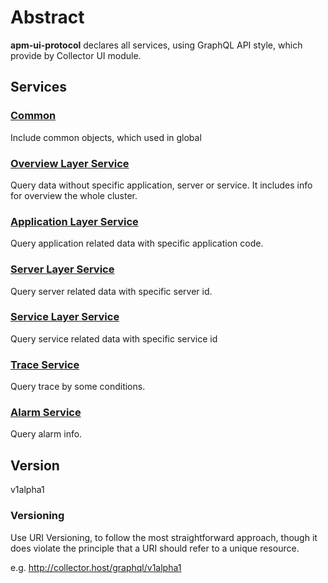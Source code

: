# Abstract
**apm-ui-protocol** declares all services, using GraphQL API style, which provide by Collector UI module.

## Services
### [Common](common.graphqls)

Include common objects, which used in global

### [Overview Layer Service](overview-layer.graphqls)

Query data without specific application, server or service. It includes info for overview the whole cluster.

### [Application Layer Service](application-layer.graphqls)

Query application related data with specific application code.

### [Server Layer Service](server-layer.graphqls)

Query server related data with specific server id.

### [Service Layer Service](service-layer.graphqls)

Query service related data with specific service id

### [Trace Service](trace.graphqls)

Query trace by some conditions.

### [Alarm Service](alarm.graphqls)

Query alarm info.

## Version
v1alpha1

### Versioning
Use URI Versioning, to follow the most straightforward approach, 
though it does violate the principle that a URI should refer to a unique resource.

e.g.
http://collector.host/graphql/v1alpha1
